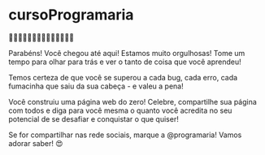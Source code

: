 # cursoProgramaria

🎉🎉🎉🎉🎉🎉🎉🎉🎉🎉🎉🎉🎉🎉

Parabéns! Você chegou até aqui! Estamos muito orgulhosas! Tome um tempo para olhar para trás e ver o tanto de coisa que você aprendeu!

Temos certeza de que você se superou a cada bug, cada erro, cada fumacinha que saiu da sua cabeça - e valeu a pena!

Você construiu uma página web do zero! Celebre, compartilhe sua página com todos e diga para você mesma o quanto você acredita no seu potencial de se desafiar e conquistar o que quiser! 

Se for compartilhar nas rede sociais, marque a @programaria! Vamos adorar saber! 😍
